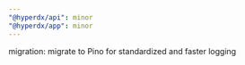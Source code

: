 ```yaml
---
"@hyperdx/api": minor
"@hyperdx/app": minor
---
```


migration: migrate to Pino for standardized and faster logging
